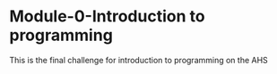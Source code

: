 # Module-0-Introduction to programming
This is the final challenge for introduction to programming on the AHS

